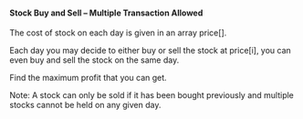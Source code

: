 #### Stock Buy and Sell – Multiple Transaction Allowed

The cost of stock on each day is given in an array price[].

Each day you may decide to either buy or sell the stock at price[i], you can even buy and sell the stock on the same day.

Find the maximum profit that you can get.

Note: A stock can only be sold if it has been bought previously and multiple stocks cannot be held on any given day.
